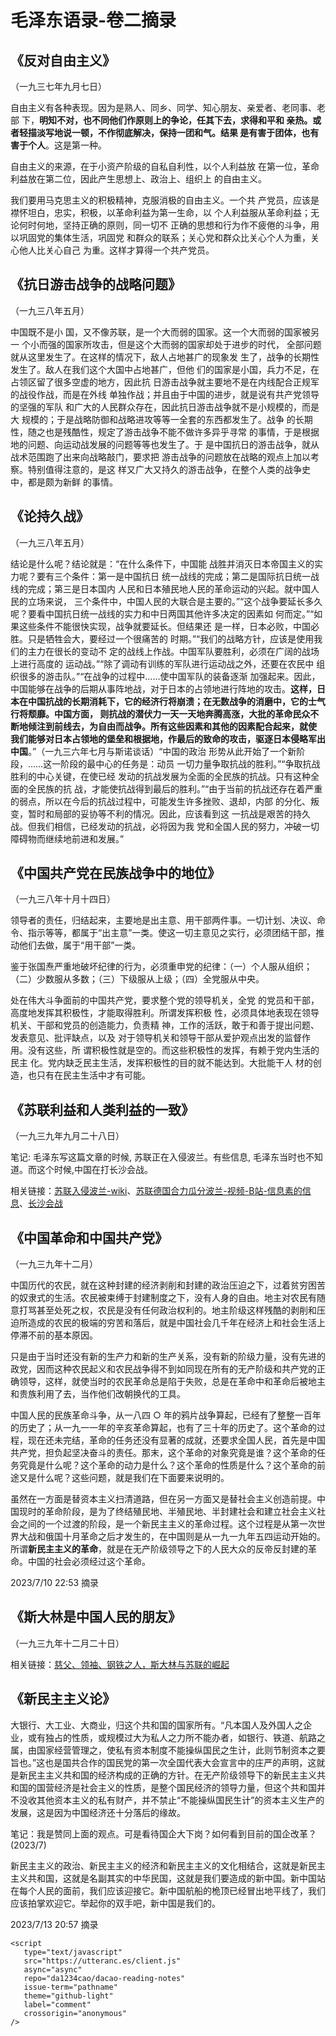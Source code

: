 # 毛泽东语录-卷二摘录

## 《反对自由主义》

（一九三七年九月七日）

自由主义有各种表现。因为是熟人、同乡、同学、知心朋友、亲爱者、老同事、老部 下，**明知不对，也不同他们作原则上的争论，任其下去，求得和平和 亲热。或者轻描淡写地说一顿，不作彻底解决，保持一团和气。结果 是有害于团体，也有害于个人**。这是第一种。

自由主义的来源，在于小资产阶级的自私自利性，以个人利益放 在第一位，革命利益放在第二位，因此产生思想上、政治上、组织上 的自由主义。

我们要用马克思主义的积极精神，克服消极的自由主义。一个共 产党员，应该是襟怀坦白，忠实，积极，以革命利益为第一生命，以 个人利益服从革命利益；无论何时何地，坚持正确的原则，同一切不 正确的思想和行为作不疲倦的斗争，用以巩固党的集体生活，巩固党 和群众的联系；关心党和群众比关心个人为重，关心他人比关心自己 为重。这样才算得一个共产党员。

## 《抗日游击战争的战略问题》

（一九三八年五月）

中国既不是小 国，又不像苏联，是一个大而弱的国家。这一个大而弱的国家被另一 个小而强的国家所攻击，但是这个大而弱的国家却处于进步的时代， 全部问题就从这里发生了。在这样的情况下，敌人占地甚广的现象发 生了，战争的长期性发生了。敌人在我们这个大国中占地甚广，但他 们的国家是小国，兵力不足，在占领区留了很多空虚的地方，因此抗 日游击战争就主要地不是在内线配合正规军的战役作战，而是在外线 单独作战；并且由于中国的进步，就是说有共产党领导的坚强的军队 和广大的人民群众存在，因此抗日游击战争就不是小规模的，而是大 规模的；于是战略防御和战略进攻等等一全套的东西都发生了。战争 的长期性，随之也是残酷性，规定了游击战争不能不做许多异乎寻常 的事情，于是根据地的问题、向运动战发展的问题等等也发生了。于 是中国抗日的游击战争，就从战术范围跑了出来向战略敲门，要求把 游击战争的问题放在战略的观点上加以考察。特别值得注意的，是这 样又广大又持久的游击战争，在整个人类的战争史中，都是颇为新鲜 的事情。

## 《论持久战》

（一九三八年五月）

结论是什么呢？结论就是：“在什么条件下，中国能 战胜并消灭日本帝国主义的实力呢？要有三个条件：第一是中国抗日 统一战线的完成；第二是国际抗日统一战线的完成；第三是日本国内 人民和日本殖民地人民的革命运动的兴起。就中国人民的立场来说， 三个条件中，中国人民的大联合是主要的。”“这个战争要延长多久 呢？要看中国抗日统一战线的实力和中日两国其他许多决定的因素如 何而定。”“如果这些条件不能很快实现，战争就要延长。但结果还 是一样，日本必败，中国必胜。只是牺牲会大，要经过一个很痛苦的 时期。”“我们的战略方针，应该是使用我们的主力在很长的变动不 定的战线上作战。中国军队要胜利，必须在广阔的战场上进行高度的 运动战。”“除了调动有训练的军队进行运动战之外，还要在农民中 组织很多的游击队。”“在战争的过程中……使中国军队的装备逐渐 加强起来。因此，中国能够在战争的后期从事阵地战，对于日本的占领地进行阵地的攻击。**这样，日本在中国抗战的长期消耗下，它的经济行将崩溃；在无数战争的消磨中，它的士气行将颓靡。中国方面， 则抗战的潜伏力一天一天地奔腾高涨，大批的革命民众不断地倾注到前线去，为自由而战争。所有这些因素和其他的因素配合起来，就使 我们能够对日本占领地的堡垒和根据地，作最后的致命的攻击，驱逐日本侵略军出中国**。”（一九三六年七月与斯诺谈话）“中国的政治 形势从此开始了一个新阶段，……这一阶段的最中心的任务是：动员 一切力量争取抗战的胜利。”“争取抗战胜利的中心关键，在使已经 发动的抗战发展为全面的全民族的抗战。只有这种全面的全民族的抗 战，才能使抗战得到最后的胜利。”“由于当前的抗战还存在着严重 的弱点，所以在今后的抗战过程中，可能发生许多挫败、退却，内部 的分化、叛变，暂时和局部的妥协等不利的情况。因此，应该看到这 一抗战是艰苦的持久战。但我们相信，已经发动的抗战，必将因为我 党和全国人民的努力，冲破一切障碍物而继续地前进和发展。”

## 《中国共产党在民族战争中的地位》

（一九三八年十月十四日）

领导者的责任，归结起来，主要地是出主意、用干部两件事。一切计划、决议、命令、指示等等，都属于“出主意”一类。使这一切主意见之实行，必须团结干部，推动他们去做，属于“用干部”一类。

鉴于张国焘严重地破坏纪律的行为，必须重申党的纪律：（一）个人服从组织；（二）少数服从多数；（三）下级服从上级；（四）全党服从中央。

处在伟大斗争面前的中国共产党，要求整个党的领导机关，全党 的党员和干部，高度地发挥其积极性，才能取得胜利。所谓发挥积极 性，必须具体地表现在领导机关、干部和党员的创造能力，负责精 神，工作的活跃，敢于和善于提出问题、发表意见、批评缺点，以及 对于领导机关和领导干部从爱护观点出发的监督作用。没有这些，所 谓积极性就是空的。而这些积极性的发挥，有赖于党内生活的民主 化。党内缺乏民主生活，发挥积极性的目的就不能达到。大批能干人 材的创造，也只有在民主生活中才有可能。

## 《苏联利益和人类利益的一致》

（一九三九年九月二十八日）

笔记: 毛泽东写这篇文章的时候, 苏联正在入侵波兰。有些信息, 毛泽东当时也不知道。而这个时候,中国在打长沙会战。

相关链接：[苏联入侵波兰-wiki](https://zh.wikipedia.org/zh-hans/%E8%98%87%E8%81%AF%E5%85%A5%E4%BE%B5%E6%B3%A2%E8%98%AD)、[苏联德国合力瓜分波兰-视频-B站-信息素的信息](https://www.bilibili.com/video/BV1Jt4y1e7hH/)、[长沙会战](https://zh.wikipedia.org/wiki/%E9%95%BF%E6%B2%99%E4%BC%9A%E6%88%98)

## 《中国革命和中国共产党》

（一九三九年十二月）

中国历代的农民，就在这种封建的经济剥削和封建的政治压迫之下，过着贫穷困苦的奴隶式的生活。农民被束缚于封建制度之下，没有人身的自由。地主对农民有随意打骂甚至处死之权，农民是没有任何政治权利的。地主阶级这样残酷的剥削和压迫所造成的农民的极端的穷苦和落后，就是中国社会几千年在经济上和社会生活上停滞不前的基本原因。

只是由于当时还没有新的生产力和新的生产关系，没有新的阶级力量，没有先进的政党，因而这种农民起义和农民战争得不到如同现在所有的无产阶级和共产党的正确领导，这样，就使当时的农民革命总是陷于失败，总是在革命中和革命后被地主和贵族利用了去，当作他们改朝换代的工具。

中国人民的民族革命斗争，从一八四 ○ 年的鸦片战争算起，已经有了整整一百年的历史了；从一九一一年的辛亥革命算起，也有了三十年的历史了。这个革命的过程，现在还未完结，革命的任务还没有显著的成就，还要求全国人民，首先是中国共产党，担负起坚决奋斗的责任。那末，这个革命的对象究竟是谁？这个革命的任务究竟是什么呢？这个革命的动力是什么？这个革命的性质是什么？这个革命的前途又是什么呢？这些问题，就是我们在下面要来说明的。

虽然在一方面是替资本主义扫清道路，但在另一方面又是替社会主义创造前提。中国现时的革命阶段，是为了终结殖民地、半殖民地、半封建社会和建立社会主义社会之间的一个过渡的阶段，是一个新民主主义的革命过程。这个过程是从第一次世界大战和俄国十月革命之后才发生的，在中国则是从一九一九年五四运动开始的。所谓**新民主主义的革命**，就是在无产阶级领导之下的人民大众的反帝反封建的革命。中国的社会必须经过这个革命。

2023/7/10 22:53 摘录


## 《斯大林是中国人民的朋友》

（一九三九年十二月二十日）

相关链接：[慈父、领袖、钢铁之人，斯大林与苏联的崛起](https://www.bilibili.com/video/BV1bk4y127f9/)

## 《新民主主义论》

大银行、大工业、大商业，归这个共和国的国家所有。“凡本国人及外国人之企业，或有独占的性质，或规模过大为私人之力所不能办者，如银行、铁道、航路之属，由国家经营管理之，使私有资本制度不能操纵国民之生计，此则节制资本之要旨也。”这也是国共合作的国民党的第一次全国代表大会宣言中的庄严的声明，这就是新民主主义共和国的经济构成的正确的方针。在无产阶级领导下的新民主主义共和国的国营经济是社会主义的性质，是整个国民经济的领导力量，但这个共和国并不没收其他资本主义的私有财产，并不禁止“不能操纵国民生计”的资本主义生产的发展，这是因为中国经济还十分落后的缘故。

笔记：我是赞同上面的观点。可是看待国企大下岗？如何看到目前的国企改革？(2023/7)

新民主主义的政治、新民主主义的经济和新民主主义的文化相结合，这就是新民主主义共和国，这就是名副其实的中华民国，这就是我们要造成的新中国。新中国站在每个人民的面前，我们应该迎接它。新中国航船的桅顶已经冒出地平线了，我们应该拍掌欢迎它。举起你的双手吧，新中国是我们的。

2023/7/13 20:57 摘录

```{raw} html
<script
   type="text/javascript"
   src="https://utteranc.es/client.js"
   async="async"
   repo="da1234cao/dacao-reading-notes"
   issue-term="pathname"
   theme="github-light"
   label="comment"
   crossorigin="anonymous"
/>
```